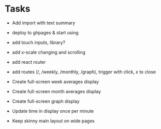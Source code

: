 # Tasks
- Add import with text summary
- deploy to ghpages & start using

- add touch inputs, library?
- add x-scale changing and scrolling

- add react router
- add routes (/, /weekly, /monthly, /graph), trigger with click, x to close
- Create full-screen week averages display
- Create full-screen month averages display
- Create full-screen graph display

- Update time in display once per minute
- Keep skinny main layout on wide pages
